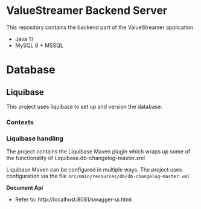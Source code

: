 # ValueStreamer Backend Server
This repository contains the backend part of the ValueStreamer application.
* Java 11
* MySQL 8 + MSSQL


# Database
## Liquibase

This project uses liquibase to set up and version the database.
### Contexts
### Liquibase handling
The project contains the Liquibase Maven plugin which wraps up some of the functionality of Liquibase.db-changelog-master.xml

Liquibase Maven can be configured in multiple ways. The project uses configuration via the file `src/main/resources/db/db-changelog-master.xml`


**Document Api**
-  Refer to: http://localhost:8081/swagger-ui.html
